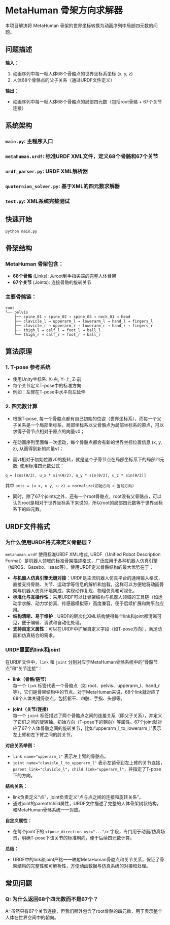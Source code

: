 # MetaHuman 骨架方向求解器

本项目解决将 MetaHuman 骨架的世界坐标转换为动画序列中局部四元数的问题。

## 问题描述

**输入**：
1. 动画序列中每一帧人体68个骨骼点的世界坐标系坐标 (x, y, z)
2. 人体68个骨骼点的父子关系（通过URDF文件定义）

**输出**：
- 动画序列中每一帧人体68个骨骼点的局部四元数（包括root骨骼 + 67个关节连接）

## 系统架构
### `main.py`: 主程序入口
### `metahuman.urdf`: 标准URDF XML文件，定义68个骨骼和67个关节
### `urdf_parser.py`: URDF XML解析器
### `quaternion_solver.py`: 基于XML的四元数求解器
### `test.py`: XML系统完整测试

## 快速开始
```
python main.py
```



## 骨架结构

### MetaHuman 骨架包含：
- **68个骨骼** (Links): 从root到手指尖端的完整人体骨架
- **67个关节** (Joints): 连接骨骼的旋转关节

### 主要骨骼链：
```
root
└── pelvis
    ├── spine_01 → spine_02 → spine_03 → neck_01 → head
    ├── clavicle_l → upperarm_l → lowerarm_l → hand_l → fingers_l
    ├── clavicle_r → upperarm_r → lowerarm_r → hand_r → fingers_r  
    ├── thigh_l → calf_l → foot_l → ball_l
    └── thigh_r → calf_r → foot_r → ball_r
```

## 算法原理

### 1. T-pose 参考系统
- 使用Unity坐标系: X-右, Y-上, Z-前
- 每个关节定义T-pose中的标准方向
- 例如：左臂在T-pose中水平向左延伸

### 2. 四元数计算
- 根据T-pose, 每一个骨骼点都有自己初始的位姿（世界坐标系），而每一个父子关系是一个局部坐标系，局部坐标系以父骨骼点为局部坐标系的原点，可以求得子骨节点相对于原点的向量v0；

- 在动画序列里面每一次运动，每个骨骼点都会有新的世界坐标位置信息 (x, y, z), 从而得到新的向量vt；

- 而vt相对于初始位置v0的旋转，就是这个子骨节点在局部坐标系下的局部四元数;
使用标准四元数公式：
```
q = [cos(θ/2), u_x * sin(θ/2), u_y * sin(θ/2), u_z * sin(θ/2)]
```
其中 `axis = (u_x, u_y, u_z) = normalize(初始方向 × 当前方向)`

- 同时，除了67个joints之外，还有一个root骨骼点，root没有父骨骼点，可以认为root是相对于世界坐标系下来说的，所以root的局部四元数等于世界坐标系下的四元数。


## URDF文件格式

### 为什么使用URDF格式来定义骨骼层？
`metahuman.urdf` 使用标准URDF XML格式, 
URDF（Unified Robot Description Format）是机器人领域的标准骨架描述格式，广泛应用于各种机器人仿真引擎（如ROS、Gazebo、Isaac等）。使用URDF定义骨骼结构的最大优势在于：

- **与机器人仿真引擎无缝对接**：URDF是主流机器人仿真平台的通用输入格式，直接支持骨骼、关节、运动学等信息的解析和加载。这样可以方便地将动画骨架与机器人仿真环境集成，实现动作复现、物理仿真和可视化。
- **标准化与互操作性**：采用URDF可以让骨架结构与机器人领域的工具链（如运动学求解、动力学仿真、传感器模拟等）高度兼容，便于后续扩展和跨平台应用。
- **结构清晰、易于维护**：URDF的层次化XML结构使得每个link和joint都清晰可见，便于编辑、调试和自动化处理。
- **支持自定义属性**：可以在URDF中扩展自定义字段（如T-pose方向），满足动画和仿真结合的需求。

### URDF里面的link和joint
在URDF文件中，`link` 和 `joint` 分别对应于MetaHuman骨骼系统中的“骨骼节点”和“关节连接”：

- **link（骨骼/链节）**  
  每一个 `link` 标签代表一个骨骼点（如 root、pelvis、upperarm_l、hand_r 等），它们是骨架结构中的节点。对于MetaHuman来说，68个link就对应了68个人体关键骨骼点，包括躯干、四肢、手指、头部等。

- **joint（关节/连接）**  
  每一个 `joint` 标签描述了两个骨骼点之间的连接关系（即父子关系），并定义了它们之间的旋转轴、初始方向（T-pose下的朝向）等属性。67个joint就对应了67个人体骨骼之间的旋转关节，比如“upperarm_l_to_lowerarm_l”表示左上臂和左下臂之间的肘关节。

**对应关系举例：**
- `link name="upperarm_l"` 表示左上臂的骨骼点。
- `joint name="clavicle_l_to_upperarm_l"` 表示左锁骨到左上臂的关节连接，`parent link="clavicle_l"`，`child link="upperarm_l"`，并指定了T-pose下的方向。

**结构关系：**
- link负责定义“点”，joint负责定义“点与点之间的连接和旋转关系”。
- 通过joint的parent/child属性，URDF文件描述了完整的人体骨架树状结构，和MetaHuman骨骼系统一一对应。

**自定义属性：**
- 在每个joint下的 `<tpose_direction xyz="..."/>` 字段，专门用于动画/仿真场景，明确T-pose下该关节的标准朝向，便于后续四元数计算。

**总结：**
- URDF中的link和joint严格一一映射MetaHuman骨骼点和关节关系，保证了骨架结构的完整性和可解析性，方便动画数据与仿真系统的对接和处理。




## 常见问题

### Q: 为什么返回68个四元数而不是67个？
A: 虽然只有67个关节连接，但我们额外包含了root骨骼的四元数，用于表示整个人体在世界空间中的朝向。

